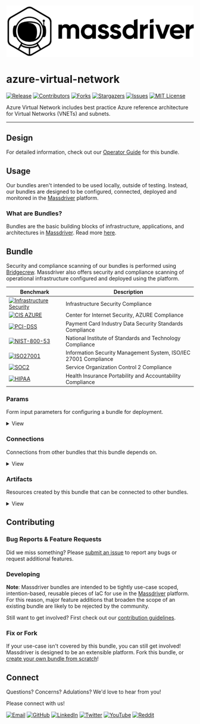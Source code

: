 [![Massdriver][logo]][website]

# azure-virtual-network

[![Release][release_shield]][release_url]
[![Contributors][contributors_shield]][contributors_url]
[![Forks][forks_shield]][forks_url]
[![Stargazers][stars_shield]][stars_url]
[![Issues][issues_shield]][issues_url]
[![MIT License][license_shield]][license_url]


Azure Virtual Network includes best practice Azure reference architecture for Virtual Networks (VNETs) and subnets.


---

## Design

For detailed information, check out our [Operator Guide](operator.mdx) for this bundle.

## Usage

Our bundles aren't intended to be used locally, outside of testing. Instead, our bundles are designed to be configured, connected, deployed and monitored in the [Massdriver][website] platform.

### What are Bundles?

Bundles are the basic building blocks of infrastructure, applications, and architectures in [Massdriver][website]. Read more [here](https://docs.massdriver.cloud/concepts/bundles).

## Bundle


<!-- COMPLIANCE:START -->

Security and compliance scanning of our bundles is performed using [Bridgecrew](https://www.bridgecrew.cloud/). Massdriver also offers security and compliance scanning of operational infrastructure configured and deployed using the platform.

| Benchmark | Description |
|--------|---------------|
| [![Infrastructure Security](https://www.bridgecrew.cloud/badges/github/massdriver-cloud/azure-virtual-network/general)](https://www.bridgecrew.cloud/link/badge?vcs=github&fullRepo=massdriver-cloud%2Fazure-virtual-network&benchmark=INFRASTRUCTURE+SECURITY) | Infrastructure Security Compliance |
| [![CIS AZURE](https://www.bridgecrew.cloud/badges/github/massdriver-cloud/azure-virtual-network/cis_azure)](https://www.bridgecrew.cloud/link/badge?vcs=github&fullRepo=massdriver-cloud%2Fazure-virtual-network&benchmark=CIS+AZURE+V1.1) | Center for Internet Security, AZURE Compliance |
| [![PCI-DSS](https://www.bridgecrew.cloud/badges/github/massdriver-cloud/azure-virtual-network/pci)](https://www.bridgecrew.cloud/link/badge?vcs=github&fullRepo=massdriver-cloud%2Fazure-virtual-network&benchmark=PCI-DSS+V3.2) | Payment Card Industry Data Security Standards Compliance |
| [![NIST-800-53](https://www.bridgecrew.cloud/badges/github/massdriver-cloud/azure-virtual-network/nist)](https://www.bridgecrew.cloud/link/badge?vcs=github&fullRepo=massdriver-cloud%2Fazure-virtual-network&benchmark=NIST-800-53) | National Institute of Standards and Technology Compliance |
| [![ISO27001](https://www.bridgecrew.cloud/badges/github/massdriver-cloud/azure-virtual-network/iso)](https://www.bridgecrew.cloud/link/badge?vcs=github&fullRepo=massdriver-cloud%2Fazure-virtual-network&benchmark=ISO27001) | Information Security Management System, ISO/IEC 27001 Compliance |
| [![SOC2](https://www.bridgecrew.cloud/badges/github/massdriver-cloud/azure-virtual-network/soc2)](https://www.bridgecrew.cloud/link/badge?vcs=github&fullRepo=massdriver-cloud%2Fazure-virtual-network&benchmark=SOC2)| Service Organization Control 2 Compliance |
| [![HIPAA](https://www.bridgecrew.cloud/badges/github/massdriver-cloud/azure-virtual-network/hipaa)](https://www.bridgecrew.cloud/link/badge?vcs=github&fullRepo=massdriver-cloud%2Fazure-virtual-network&benchmark=HIPAA) | Health Insurance Portability and Accountability Compliance |

<!-- COMPLIANCE:END -->

### Params

Form input parameters for configuring a bundle for deployment.

<details>
<summary>View</summary>

<!-- PARAMS:START -->
## Properties

- **`monitoring`** *(object)*
  - **`mode`** *(string)*: Enable and customize Function App metric alarms. Default: `AUTOMATED`.
    - **One of**
      - Automated
      - Custom
      - Disabled
- **`network`** *(object)*
  - **`automatic`** *(boolean)*: Enabling this will automatically select an available CIDR range for your database. Unchecking will require you to specify the CIDR. Default: `True`.
  - **`region`** *(string)*: Select the Azure region you'd like to provision your resources in. This cannot be changed after the resource is created.
## Examples

  ```json
  {
      "__name": "Wizard",
      "monitoring": {
          "mode": "AUTOMATED"
      },
      "network": {
          "automatic": true,
          "mask": 20,
          "region": "eastus"
      }
  }
  ```

<!-- PARAMS:END -->

</details>

### Connections

Connections from other bundles that this bundle depends on.

<details>
<summary>View</summary>

<!-- CONNECTIONS:START -->
## Properties

- **`azure_service_principal`** *(object)*: . Cannot contain additional properties.
  - **`data`** *(object)*
    - **`client_id`** *(string)*: A valid UUID field.

      Examples:
      ```json
      "123xyz99-ab34-56cd-e7f8-456abc1q2w3e"
      ```

    - **`client_secret`** *(string)*
    - **`subscription_id`** *(string)*: A valid UUID field.

      Examples:
      ```json
      "123xyz99-ab34-56cd-e7f8-456abc1q2w3e"
      ```

    - **`tenant_id`** *(string)*: A valid UUID field.

      Examples:
      ```json
      "123xyz99-ab34-56cd-e7f8-456abc1q2w3e"
      ```

  - **`specs`** *(object)*
<!-- CONNECTIONS:END -->

</details>

### Artifacts

Resources created by this bundle that can be connected to other bundles.

<details>
<summary>View</summary>

<!-- ARTIFACTS:START -->
## Properties

- **`vnet`** *(object)*: . Cannot contain additional properties.
  - **`data`** *(object)*
    - **`infrastructure`** *(object)*
      - **`cidr`** *(string)*

        Examples:
        ```json
        "10.100.0.0/16"
        ```

        ```json
        "192.24.12.0/22"
        ```

      - **`default_subnet_id`** *(string)*: Azure Resource ID.

        Examples:
        ```json
        "/subscriptions/12345678-1234-1234-abcd-1234567890ab/resourceGroups/resource-group-name/providers/Microsoft.Network/virtualNetworks/network-name"
        ```

      - **`id`** *(string)*: Azure Resource ID.

        Examples:
        ```json
        "/subscriptions/12345678-1234-1234-abcd-1234567890ab/resourceGroups/resource-group-name/providers/Microsoft.Network/virtualNetworks/network-name"
        ```

  - **`specs`** *(object)*
    - **`azure`** *(object)*: .
      - **`region`** *(string)*: Select the Azure region you'd like to provision your resources in.
<!-- ARTIFACTS:END -->

</details>

## Contributing

<!-- CONTRIBUTING:START -->

### Bug Reports & Feature Requests

Did we miss something? Please [submit an issue](https://github.com/massdriver-cloud/azure-virtual-network/issues) to report any bugs or request additional features.

### Developing

**Note**: Massdriver bundles are intended to be tightly use-case scoped, intention-based, reusable pieces of IaC for use in the [Massdriver][website] platform. For this reason, major feature additions that broaden the scope of an existing bundle are likely to be rejected by the community.

Still want to get involved? First check out our [contribution guidelines](https://docs.massdriver.cloud/bundles/contributing).

### Fix or Fork

If your use-case isn't covered by this bundle, you can still get involved! Massdriver is designed to be an extensible platform. Fork this bundle, or [create your own bundle from scratch](https://docs.massdriver.cloud/bundles/development)!

<!-- CONTRIBUTING:END -->

## Connect

<!-- CONNECT:START -->

Questions? Concerns? Adulations? We'd love to hear from you!

Please connect with us!

[![Email][email_shield]][email_url]
[![GitHub][github_shield]][github_url]
[![LinkedIn][linkedin_shield]][linkedin_url]
[![Twitter][twitter_shield]][twitter_url]
[![YouTube][youtube_shield]][youtube_url]
[![Reddit][reddit_shield]][reddit_url]

<!-- markdownlint-disable -->

[logo]: https://raw.githubusercontent.com/massdriver-cloud/docs/main/static/img/logo-with-logotype-horizontal-400x110.svg
[docs]: https://docs.massdriver.cloud/?utm_source=github&utm_medium=readme&utm_campaign=azure-virtual-network&utm_content=docs
[website]: https://www.massdriver.cloud/?utm_source=github&utm_medium=readme&utm_campaign=azure-virtual-network&utm_content=website
[github]: https://github.com/massdriver-cloud?utm_source=github&utm_medium=readme&utm_campaign=azure-virtual-network&utm_content=github
[slack]: https://massdriverworkspace.slack.com/?utm_source=github&utm_medium=readme&utm_campaign=azure-virtual-network&utm_content=slack
[linkedin]: https://www.linkedin.com/company/massdriver/?utm_source=github&utm_medium=readme&utm_campaign=azure-virtual-network&utm_content=linkedin



[contributors_shield]: https://img.shields.io/github/contributors/massdriver-cloud/azure-virtual-network.svg?style=for-the-badge
[contributors_url]: https://github.com/massdriver-cloud/azure-virtual-network/graphs/contributors
[forks_shield]: https://img.shields.io/github/forks/massdriver-cloud/azure-virtual-network.svg?style=for-the-badge
[forks_url]: https://github.com/massdriver-cloud/azure-virtual-network/network/members
[stars_shield]: https://img.shields.io/github/stars/massdriver-cloud/azure-virtual-network.svg?style=for-the-badge
[stars_url]: https://github.com/massdriver-cloud/azure-virtual-network/stargazers
[issues_shield]: https://img.shields.io/github/issues/massdriver-cloud/azure-virtual-network.svg?style=for-the-badge
[issues_url]: https://github.com/massdriver-cloud/azure-virtual-network/issues
[release_url]: https://github.com/massdriver-cloud/azure-virtual-network/releases/latest
[release_shield]: https://img.shields.io/github/release/massdriver-cloud/azure-virtual-network.svg?style=for-the-badge
[license_shield]: https://img.shields.io/github/license/massdriver-cloud/azure-virtual-network.svg?style=for-the-badge
[license_url]: https://github.com/massdriver-cloud/azure-virtual-network/blob/main/LICENSE


[email_url]: mailto:support@massdriver.cloud
[email_shield]: https://img.shields.io/badge/email-Massdriver-black.svg?style=for-the-badge&logo=mail.ru&color=000000
[github_url]: mailto:support@massdriver.cloud
[github_shield]: https://img.shields.io/badge/follow-Github-black.svg?style=for-the-badge&logo=github&color=181717
[linkedin_url]: https://linkedin.com/in/massdriver-cloud
[linkedin_shield]: https://img.shields.io/badge/follow-LinkedIn-black.svg?style=for-the-badge&logo=linkedin&color=0A66C2
[twitter_url]: https://twitter.com/massdriver?utm_source=github&utm_medium=readme&utm_campaign=azure-virtual-network&utm_content=twitter
[twitter_shield]: https://img.shields.io/badge/follow-Twitter-black.svg?style=for-the-badge&logo=twitter&color=1DA1F2
[discourse_url]: https://community.massdriver.cloud?utm_source=github&utm_medium=readme&utm_campaign=azure-virtual-network&utm_content=discourse
[discourse_shield]: https://img.shields.io/badge/join-Discourse-black.svg?style=for-the-badge&logo=discourse&color=000000
[youtube_url]: https://www.youtube.com/channel/UCfj8P7MJcdlem2DJpvymtaQ
[youtube_shield]: https://img.shields.io/badge/subscribe-Youtube-black.svg?style=for-the-badge&logo=youtube&color=FF0000
[reddit_url]: https://www.reddit.com/r/massdriver
[reddit_shield]: https://img.shields.io/badge/subscribe-Reddit-black.svg?style=for-the-badge&logo=reddit&color=FF4500

<!-- markdownlint-restore -->

<!-- CONNECT:END -->
